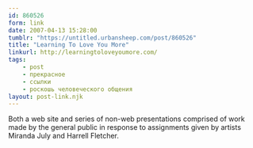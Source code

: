 ```yaml
---
id: 860526
form: link
date: 2007-04-13 15:28:00
tumblr: "https://untitled.urbansheep.com/post/860526"
title: "Learning To Love You More"
linkurl: http://learningtoloveyoumore.com/
tags:
    - post
    - прекрасное
    - ссылки
    - роскошь человеческого общения
layout: post-link.njk
---
```

<p>Both a web site and series of non-web presentations comprised of work made by the general public in response to assignments given by artists Miranda July and Harrell Fletcher.</p>
